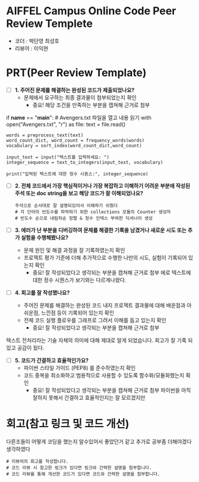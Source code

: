 # AIFFEL Campus Online Code Peer Review Templete
- 코더 : 박단영 최성호
- 리뷰어 : 이익현


# PRT(Peer Review Template)
- [ ]  **1. 주어진 문제를 해결하는 완성된 코드가 제출되었나요?**
    - 문제에서 요구하는 최종 결과물이 첨부되었는지 확인
        - 중요! 해당 조건을 만족하는 부분을 캡쳐해 근거로 첨부
    
if __name__ == "__main__":
    # Avengers.txt 파일을 열고 내용 읽기
    with open("Avengers.txt", "r") as file:
        text = file.read()

    words = preprocess_text(text)
    word_count_dict, word_count = frequency_words(words)
    vocabulary = sort_index(word_count_dict,word_count)

    input_text = input("텍스트를 입력하세요: ")
    integer_sequence = text_to_integers(input_text, vocabulary)

    print("입력된 텍스트에 대한 정수 시퀀스:", integer_sequence)
- [ ]  **2. 전체 코드에서 가장 핵심적이거나 가장 복잡하고 이해하기 어려운 부분에 작성된 
주석 또는 doc string을 보고 해당 코드가 잘 이해되었나요?**
    
       주석으로 순서대로 잘 설명되있어서 이해하기 쉬웠다
       # 각 단어의 빈도수를 파악하기 위한 collections 모듈의 Counter 생성자 
       # 빈도수 순으로 내림차순 정렬 & 정수 인덱스 부여한 딕셔너리 생성
        
- [ ]  **3. 에러가 난 부분을 디버깅하여 문제를 해결한 기록을 남겼거나
새로운 시도 또는 추가 실험을 수행해봤나요?**
    - 문제 원인 및 해결 과정을 잘 기록하였는지 확인
    - 프로젝트 평가 기준에 더해 추가적으로 수행한 나만의 시도, 
    실험이 기록되어 있는지 확인
        - 중요! 잘 작성되었다고 생각되는 부분을 캡쳐해 근거로 첨부
        에로 
        텍스트에 대한 정수 시퀀스가 보기와는 다르게나왔다.
        
- [ ]  **4. 회고를 잘 작성했나요?**
    - 주어진 문제를 해결하는 완성된 코드 내지 프로젝트 결과물에 대해
    배운점과 아쉬운점, 느낀점 등이 기록되어 있는지 확인
    - 전체 코드 실행 플로우를 그래프로 그려서 이해를 돕고 있는지 확인
        - 중요! 잘 작성되었다고 생각되는 부분을 캡쳐해 근거로 첨부
        
 텍스트 전처리라는 기술 자체의 의미에 대해 제대로 알게 되었습니다.
    회고가 잘 기록 되있고 공감이 됬다.
    
 
        
- [ ]  **5. 코드가 간결하고 효율적인가요?**
    - 파이썬 스타일 가이드 (PEP8) 를 준수하였는지 확인
    - 코드 중복을 최소화하고 범용적으로 사용할 수 있도록 함수화/모듈화했는지 확인
        - 중요! 잘 작성되었다고 생각되는 부분을 캡쳐해 근거로 첨부
 파이썬을 아직 잘하지 못해서 간결하고 효율적인지는 잘 모르겠지만

# 회고(참고 링크 및 코드 개선)
다른조들이 어떻게 코딩을 했는지 알수있어서 좋았던거 같고 추가로 공부좀 더해야겠다 생각하였다
```
# 리뷰어의 회고를 작성합니다.
# 코드 리뷰 시 참고한 링크가 있다면 링크와 간략한 설명을 첨부합니다.
# 코드 리뷰를 통해 개선한 코드가 있다면 코드와 간략한 설명을 첨부합니다.
```
